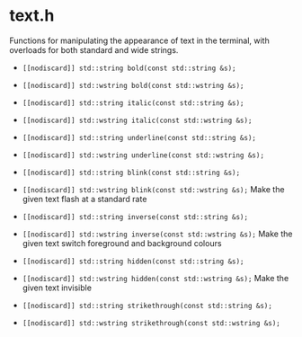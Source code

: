 # text.h
Functions for manipulating the appearance of text in the terminal, with 
overloads for both standard and wide strings.


* `[[nodiscard]] std::string bold(const std::string &s);`
* `[[nodiscard]] std::wstring bold(const std::wstring &s);`
* `[[nodiscard]] std::string italic(const std::string &s);`
* `[[nodiscard]] std::wstring italic(const std::wstring &s);`
* `[[nodiscard]] std::string underline(const std::string &s);`
* `[[nodiscard]] std::wstring underline(const std::wstring &s);`

* `[[nodiscard]] std::string blink(const std::string &s);`
* `[[nodiscard]] std::wstring blink(const std::wstring &s);`
Make the given text flash at a standard rate

* `[[nodiscard]] std::string inverse(const std::string &s);`
* `[[nodiscard]] std::wstring inverse(const std::wstring &s);`
Make the given text switch foreground and background colours

* `[[nodiscard]] std::string hidden(const std::string &s);`
* `[[nodiscard]] std::wstring hidden(const std::wstring &s);`
Make the given text invisible

* `[[nodiscard]] std::string strikethrough(const std::string &s);`
* `[[nodiscard]] std::wstring strikethrough(const std::wstring &s);`
